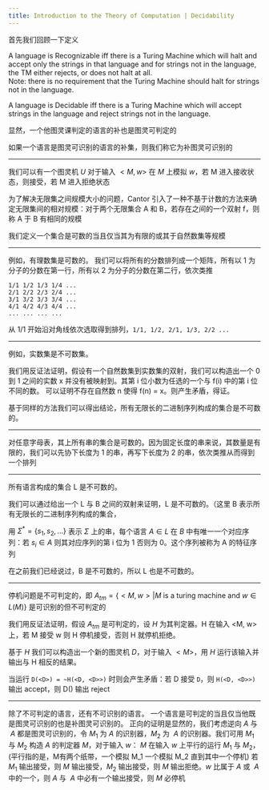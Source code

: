 ```yaml
---
title: Introduction to the Theory of Computation | Decidability
---
```


首先我们回顾一下定义

A language is Recognizable iff there is a Turing Machine which will halt and accept only the strings in that language and for strings not in the language, the TM either rejects, or does not halt at all. \
Note: there is no requirement that the Turing Machine should halt for strings not in the language.

A language is Decidable iff there is a Turing Machine which will accept strings in the language and reject strings not in the language.

显然，一个他图灵课判定的语言的补也是图灵可判定的

如果一个语言是图灵可识别的语言的补集，则我们称它为补图灵可识别的

---

我们可以有一个图灵机 $U$ 对于输入 $<M, w>$ 在 $M$ 上模拟 $w$，若 M 进入接收状态，则接受，若 M 进入拒绝状态

为了解决无限集之间规模大小的问题，Cantor 引入了一种不基于计数的方法来确定无限集间的相对规模：对于两个无限集合 A 和 B，若存在之间的一个双射 f，则称 A 于 B 有相同的规模

我们定义一个集合是可数的当且仅当其为有限的或其于自然数集等规模

---

例如，有理数集是可数的。
我们可以将所有的分数排列成一个矩阵，所有以 1 为分子的分数在第一行，所有以 2 为分子的分数在第二行，依次类推
```
1/1 1/2 1/3 1/4 ...
2/1 2/2 2/3 2/4 ...
3/1 3/2 3/3 3/4 ...
4/1 4/2 4/3 4/4 ...
... ... ... ...
```
从 1/1 开始沿对角线依次选取得到排列，`1/1, 1/2, 2/1, 1/3, 2/2 ...`

---

例如，实数集是不可数集。

我们用反证法证明，假设有一个自然数集到实数集的双射，我们可以构造出一个 0 到 1 之间的实数 x 并没有被映射到。其第 i 位小数为任选的一个与 f(i) 中的第 i 位不同的数。
可以证明不存在自然数 n 使得 f(n) = x。则产生矛盾，得证。

基于同样的方法我们可以得出结论，所有无限长的二进制序列构成的集合是不可数的。

---

对任意字母表，其上所有串的集合是可数的。因为固定长度的串来说，其数量是有限的，我们可以先协下长度为 1 的串，再写下长度为 2 的串，依次类推从而得到一个排列

---

所有语言构成的集合 L 是不可数的。

我们可以通过给出一个 L 与 B 之间的双射来证明，L 是不可数的。（这里 B 表示所有无限长的二进制序列构成的集合，

用 $\Sigma^* = \{s_1, s_2, \dots \}$ 表示 $\Sigma$ 上的串，每个语言 $A \in L$ 在 $B$ 中有唯一一个对应序列：若 $s_i \in A$ 则其对应序列的第 i 位为 1 否则为 0。这个序列被称为 A 的特征序列

在之前我们已经说过，B 是不可数的，所以 L 也是不可数的。

---


停机问题是不可判定的，即 $A_{tm} = \{ <M, w> | M$ is a turing machine and $w \in L(M) \}$ 是可识别的但不可判定的

我们用反证法证明，假设 $A_{tm}$ 是可判定的，设 $H$ 为其判定器。H 在输入 <M, w> 上，若 M 接受 w 则 H 停机接受，否则 H 就停机拒绝。

基于 $H$ 我们可以构造出一个新的图灵机 $D$，对于输入 $<M>$，用 $H$ 运行该输入并输出与 H 相反的结果。

当运行 `D(<D>) = ~H(<D, <D>>)` 时则会产生矛盾：若 D 接受 `D`，则 `H(<D, <D>>)` 输出 accept，则 D(<D>) 输出 reject

---

除了不可判定的语言，还有不可识别的语言。
一个语言是可判定的当且仅当他既是图灵可识别的也是补图灵可识别的。
正向的证明是显然的，我们考虑逆向
$A$ 与 $~A$ 都是图灵可识别的，令 $M_1$ 为 $A$ 的识别器，$M_2$ 为 $~A$ 的识别器。我们可用 $M_1$ 与 $M_2$ 构造 $A$ 的判定器 $M$，对于输入 $w$：
$M$ 在输入 $w$ 上平行的运行 $M_1$ 与 $M_2$，(平行指的是，M有两个纸带，一个模拟 M_1 一个模拟 M_2 直到其中一个停机)
若 $M_1$ 输出接受，则 $M$ 输出接受，$M_2$ 输出接受，则 $M$ 输出拒绝。$w$ 比属于 $A$ 或 $~A$ 中的一个，则 $A$ 与 $~A$ 中必有一个输出接受，则 $M$ 必停机